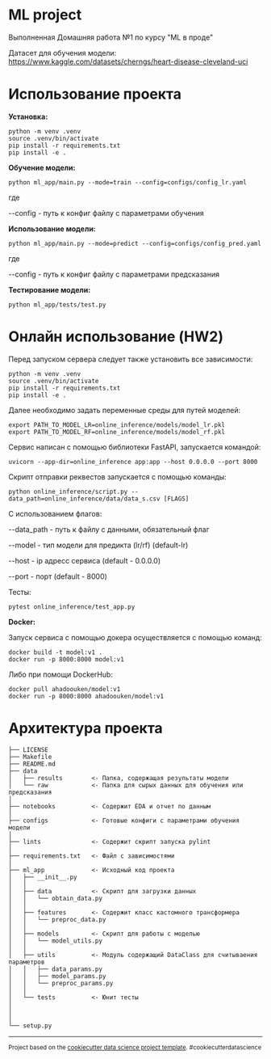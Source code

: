 ML project
==============================

Выполненная Домашняя работа №1 по курсу "ML в проде"

Датасет для обучения модели: https://www.kaggle.com/datasets/cherngs/heart-disease-cleveland-uci

Использование проекта
==============================
**Установка:**
~~~
python -m venv .venv
source .venv/bin/activate
pip install -r requirements.txt
pip install -e .
~~~

**Обучение модели:**
~~~
python ml_app/main.py --mode=train --config=configs/config_lr.yaml
~~~
где

--config - путь к конфиг файлу с параметрами обучения

**Использование модели:**
~~~
python ml_app/main.py --mode=predict --config=configs/config_pred.yaml
~~~
где

--config - путь к конфиг файлу с параметрами предсказания

**Тестирование модели:**
~~~
python ml_app/tests/test.py
~~~
Онлайн использование (HW2)
==============================
Перед запуском сервера следует также установить все зависимости:
~~~
python -m venv .venv
source .venv/bin/activate
pip install -r requirements.txt
pip install -e .
~~~
Далее необходимо задать переменные среды для путей моделей:
~~~
export PATH_TO_MODEL_LR=online_inference/models/model_lr.pkl
export PATH_TO_MODEL_RF=online_inference/models/model_rf.pkl
~~~
Сервис написан с помощью библиотеки FastAPI, запускается командой:
~~~
uvicorn --app-dir=online_inference app:app --host 0.0.0.0 --port 8000
~~~
Скрипт отправки реквестов запускается с помощью команды:
~~~
python online_inference/script.py --data_path=online_inference/data/data_s.csv [FLAGS]
~~~
С использованием флагов:

--data_path - путь к файлу с данными, обязательный флаг

--model - тип модели для предикта (lr/rf) (default-lr)

--host - ip адресс сервиса (default - 0.0.0.0)

--port - порт (default - 8000)

Тесты:
~~~
pytest online_inference/test_app.py
~~~

**Docker:**

Запуск сервиса с помощью докера осуществляется с помощью команд:
~~~
docker build -t model:v1 .
docker run -p 8000:8000 model:v1
~~~
Либо при помощи DockerHub:
~~~
docker pull ahadoouken/model:v1
docker run -p 8000:8000 ahadoouken/model:v1
~~~

Архитектура проекта
==============================

    ├── LICENSE
    ├── Makefile           
    ├── README.md          
    ├── data
    │   ├── results        <- Папка, содержащая результаты модели
    │   └── raw            <- Папка для сырых данных для обучения или предсказания
    │
    ├── notebooks          <- Содержит EDA и отчет по данным
    │
    ├── configs            <- Готовые конфиги с параметрами обучения модели
    │
    ├── lints              <- Содержит скрипт запуска pylint
    │
    ├── requirements.txt   <- Файл с зависимостями
    │
    ├── ml_app             <- Исходный код проекта
    │   ├── __init__.py    
    │   │
    │   ├── data           <- Скрипт для загрузки данных
    │   │   └── obtain_data.py
    │   │
    │   ├── features       <- Содержит класс кастомного трансформера
    │   │   └── preproc_data.py
    │   │
    │   ├── models         <- Скрипт для работы с моделью
    │   │   └── model_utils.py
    │   │
    │   ├── utils          <- Модуль содержащий DataClass для считываения параметров
    │   │   ├── data_params.py
    │   │   ├── model_params.py
    │   │   └── preproc_params.py
    │   │
    │   └── tests          <- Юнит тесты
    │
    │
    │
    └── setup.py            


--------

<p><small>Project based on the <a target="_blank" href="https://drivendata.github.io/cookiecutter-data-science/">cookiecutter data science project template</a>. #cookiecutterdatascience</small></p>
